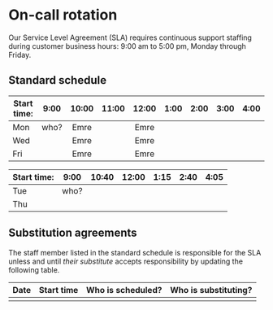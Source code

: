 # On-call rotation

Our Service Level Agreement (SLA) requires continuous support staffing during customer business hours: 9:00 am to 5:00 pm, Monday through Friday. 

## Standard schedule



| Start time: | 9:00 | 10:00 | 11:00 | 12:00 | 1:00 | 2:00 | 3:00 | 4:00 |
| ---- | :--: | :---: | :---: | :---: | :--: | :--: | :--: | :--: |
| Mon  | who? | Emre  |       | Emre  |      |      |      |
| Wed  |      | Emre  |       | Emre  |      |      |      |      |
| Fri  |      | Emre  |       | Emre  |      |      |      |      |

| Start time: | 9:00 | 10:40 | 12:00 | 1:15 | 2:40 | 4:05 |
| ---- | :--: | :---: | :---: | :--: | :--: | :--: |
| Tue  | who? |       |       |      |      |      |
| Thu  |      |       |       |      |      |      |

## Substitution agreements

The staff member listed in the standard schedule is responsible for the SLA unless and until *their substitute* accepts responsibility by updating the following table.

| Date | Start time | Who is scheduled? | Who is substituting? |
| ---- | ---- | ----- | ----- |
|      |      |       |       |
